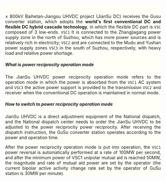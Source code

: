 <div style="text-align: justify; background-color: #FFFFF8;">
&nbsp

± 800kV Baihetan-Jiangsu UHVDC project (JianSu DC) receives the Gusu converter station, which adopts the **world's first conventional DC and flexible DC hybrid cascade technology**, in which the flexible DC part is `VSC` composed of 3 low-ends. `VSC1` It is connected to the Zhangjiagang power supply zone in the north of Suzhou, which has more power sources and is relatively rich in electricity; `VSC2` and are connected to the Mudu and Yushan power supply zones `VSC3` in the south of Suzhou, respectively, with heavy load and relative power shortage.


##### What is power reciprocity operation mode

The JianSu UHVDC power reciprocity operation mode refers to the operation mode in which the power is absorbed from the `VSC1` AC system and `VSC3` the active power support is provided to the transmission `VSC2` and receiver when the conventional DC operation is maintained in normal mode.


##### How to switch to power reciprocity operation mode

JianSu UHVDC is a direct adjustment equipment of the National dispatch, and the National dispatch center needs to order the JianSu UHVDC to be adjusted to the power reciprocity power reciprocity. After receiving the dispatch instruction, the GuSu converter station operates according to the power and operation time.

After the power reciprocity operation mode is put into operation, the `VSC1` power reversal is automatically performed at a rate of 100MW per second, and after the minimum power of VSC1 unipolar mutual aid is reached 50MW, the magnitude and rate of mutual aid power are set by the operator (the current bipolar active activity change rate set by the operator of GuSu station is 30MW per minute).

</div>

